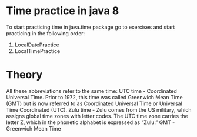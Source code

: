 
# Time practice in java 8

To start practicing time in java.time package go to exercises and start practicing in the following order:

1. LocalDatePractice
2. LocalTimePractice

# Theory 

All these abbreviations refer to the same time:
    UTC time - Coordinated Universal Time. Prior to 1972, this time was called Greenwich Mean Time (GMT) but is now referred to as Coordinated Universal Time or Universal Time Coordinated (UTC).
    Zulu time - Zulu comes from the US military, which assigns global time zones with letter codes. The UTC time zone carries the letter Z, which in the phonetic alphabet is expressed as “Zulu.”
    GMT - Greenwich Mean Time


